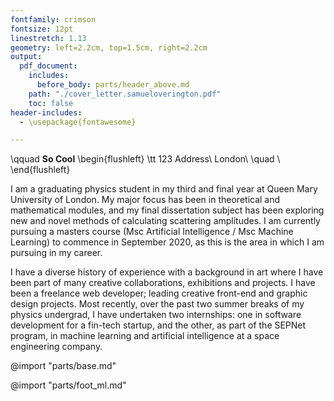 ```yaml
---
fontfamily: crimson
fontsize: 12pt
linestretch: 1.13
geometry: left=2.2cm, top=1.5cm, right=2.2cm
output:
  pdf_document:
    includes:
      before_body: parts/header_above.md
    path: "./cover_letter.samueloverington.pdf"
    toc: false
header-includes:
  - \usepackage{fontawesome}

---
```

\qquad
**So Cool**
\begin{flushleft}
\tt
123 Address\\
London\\
\quad \\
\end{flushleft}

<!-- # SELF INTRODUCTION -->
<!-- The “Intro” Paragraph – Grab the reader’s attention. Introduce yourself, & state why you’re a good fit.  -->
I am a graduating physics student in my third and final year at Queen Mary University of London. My major focus has been in theoretical and mathematical modules, and my final dissertation subject has been exploring new and novel methods of calculating scattering amplitudes.  I am currently pursuing a masters course (Msc Artificial Intelligence / Msc Machine Learning) to commence in September 2020, as this is the area in which I am pursuing in my career.

I have a diverse history of experience with a background in art where I have been part of many creative collaborations, exhibitions and projects. I have been a freelance web developer; leading creative front-end and graphic design projects. Most recently, over the past two summer breaks of my physics undergrad, I have undertaken two internships: one in software development for a fin-tech startup, and the other, as part of the SEPNet program, in machine learning and artificial intelligence at a space engineering company.

@import "parts/base.md"

@import "parts/foot_ml.md"
